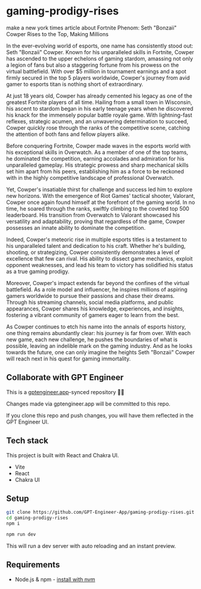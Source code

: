 # gaming-prodigy-rises

make a new york times article about Fortnite Phenom: Seth "Bonzaii" Cowper Rises to the Top, Making Millions

In the ever-evolving world of esports, one name has consistently stood out: Seth "Bonzaii" Cowper. Known for his unparalleled skills in Fortnite, Cowper has ascended to the upper echelons of gaming stardom, amassing not only a legion of fans but also a staggering fortune from his prowess on the virtual battlefield. With over $5 million in tournament earnings and a spot firmly secured in the top 5 players worldwide, Cowper's journey from avid gamer to esports titan is nothing short of extraordinary.

At just 18 years old, Cowper has already cemented his legacy as one of the greatest Fortnite players of all time. Hailing from a small town in Wisconsin, his ascent to stardom began in his early teenage years when he discovered his knack for the immensely popular battle royale game. With lightning-fast reflexes, strategic acumen, and an unwavering determination to succeed, Cowper quickly rose through the ranks of the competitive scene, catching the attention of both fans and fellow players alike.

Before conquering Fortnite, Cowper made waves in the esports world with his exceptional skills in Overwatch. As a member of one of the top teams, he dominated the competition, earning accolades and admiration for his unparalleled gameplay. His strategic prowess and sharp mechanical skills set him apart from his peers, establishing him as a force to be reckoned with in the highly competitive landscape of professional Overwatch.

Yet, Cowper's insatiable thirst for challenge and success led him to explore new horizons. With the emergence of Riot Games' tactical shooter, Valorant, Cowper once again found himself at the forefront of the gaming world. In no time, he soared through the ranks, swiftly climbing to the coveted top 500 leaderboard. His transition from Overwatch to Valorant showcased his versatility and adaptability, proving that regardless of the game, Cowper possesses an innate ability to dominate the competition.

Indeed, Cowper's meteoric rise in multiple esports titles is a testament to his unparalleled talent and dedication to his craft. Whether he's building, shooting, or strategizing, Cowper consistently demonstrates a level of excellence that few can rival. His ability to dissect game mechanics, exploit opponent weaknesses, and lead his team to victory has solidified his status as a true gaming prodigy.

Moreover, Cowper's impact extends far beyond the confines of the virtual battlefield. As a role model and influencer, he inspires millions of aspiring gamers worldwide to pursue their passions and chase their dreams. Through his streaming channels, social media platforms, and public appearances, Cowper shares his knowledge, experiences, and insights, fostering a vibrant community of gamers eager to learn from the best.

As Cowper continues to etch his name into the annals of esports history, one thing remains abundantly clear: his journey is far from over. With each new game, each new challenge, he pushes the boundaries of what is possible, leaving an indelible mark on the gaming industry. And as he looks towards the future, one can only imagine the heights Seth "Bonzaii" Cowper will reach next in his quest for gaming immortality.

## Collaborate with GPT Engineer

This is a [gptengineer.app](https://gptengineer.app)-synced repository 🌟🤖

Changes made via gptengineer.app will be committed to this repo.

If you clone this repo and push changes, you will have them reflected in the GPT Engineer UI.

## Tech stack

This project is built with React and Chakra UI.

- Vite
- React
- Chakra UI

## Setup

```sh
git clone https://github.com/GPT-Engineer-App/gaming-prodigy-rises.git
cd gaming-prodigy-rises
npm i
```

```sh
npm run dev
```

This will run a dev server with auto reloading and an instant preview.

## Requirements

- Node.js & npm - [install with nvm](https://github.com/nvm-sh/nvm#installing-and-updating)
